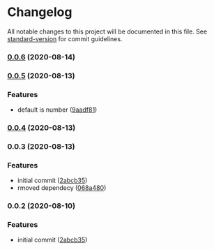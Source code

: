 # Changelog

All notable changes to this project will be documented in this file. See [standard-version](https://github.com/conventional-changelog/standard-version) for commit guidelines.

### [0.0.6](https://github.com/naimo84/node-red-contrib-godaddy-dns/compare/v0.0.5...v0.0.6) (2020-08-14)

### [0.0.5](https://github.com/naimo84/node-red-contrib-godaddy-dns/compare/v0.0.4...v0.0.5) (2020-08-13)


### Features

* default is number ([9aadf81](https://github.com/naimo84/node-red-contrib-godaddy-dns/commit/9aadf81ec0bed7486f70e81f96d4fa64baa73d27))

### [0.0.4](https://github.com/naimo84/node-red-contrib-godaddy-dns/compare/v0.0.3...v0.0.4) (2020-08-13)

### 0.0.3 (2020-08-13)


### Features

* initial commit ([2abcb35](https://github.com/naimo84/node-red-contrib-godaddy-dns/commit/2abcb35c5ee7d3355257294dd0b9ab531dc11c50))
* rmoved dependecy ([068a480](https://github.com/naimo84/node-red-contrib-godaddy-dns/commit/068a4807c3ca71072accd8da4ac06690b09a07bf))

### 0.0.2 (2020-08-10)


### Features

* initial commit ([2abcb35](https://github.com/naimo84/node-red-contrib-godaddy-dns/commit/2abcb35c5ee7d3355257294dd0b9ab531dc11c50))
